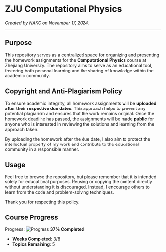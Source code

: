 # ZJU Computational Physics

*Created by NAKO on November 17, 2024.*

---

## Purpose

This repository serves as a centralized space for organizing and presenting the homework assignments for the **Computational Physics** course at Zhejiang University. The repository aims to serve as an educational tool, fostering both personal learning and the sharing of knowledge within the academic community.

## Copyright and Anti-Plagiarism Policy

To ensure academic integrity, all homework assignments will be **uploaded after their respective due dates**. This approach helps to prevent any potential plagiarism and ensures that the work remains original. Once the homework deadline has passed, the assignments will be made **public** for anyone who is interested in reviewing the solutions and learning from the approach taken.

By uploading the homework after the due date, I also aim to protect the intellectual property of my work and contribute to the educational community in a responsible manner.

## Usage

Feel free to browse the repository, but please remember that it is intended solely for educational purposes. Reusing or copying the content directly without understanding it is discouraged. Instead, I encourage others to learn from the code and problem-solving techniques.

Thank you for respecting this policy.
## Course Progress

Progress: ![Progress](https://progress-bar.dev/37/) **37% Completed**

- **Weeks Completed**: 3/8
- **Topics Remaining**: 5
